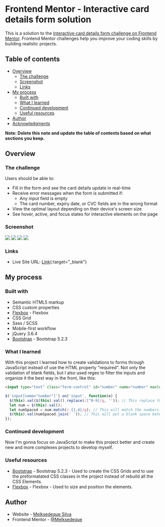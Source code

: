 # Frontend Mentor - Interactive card details form solution

This is a solution to the [Interactive card details form challenge on Frontend Mentor](https://www.frontendmentor.io/challenges/interactive-card-details-form-XpS8cKZDWw). Frontend Mentor challenges help you improve your coding skills by building realistic projects. 

## Table of contents

- [Overview](#overview)
  - [The challenge](#the-challenge)
  - [Screenshot](#screenshot)
  - [Links](#links)
- [My process](#my-process)
  - [Built with](#built-with)
  - [What I learned](#what-i-learned)
  - [Continued development](#continued-development)
  - [Useful resources](#useful-resources)
- [Author](#author)
- [Acknowledgments](#acknowledgments)

**Note: Delete this note and update the table of contents based on what sections you keep.**

## Overview

### The challenge

Users should be able to:

- Fill in the form and see the card details update in real-time
- Receive error messages when the form is submitted if:
  - Any input field is empty
  - The card number, expiry date, or CVC fields are in the wrong format
- View the optimal layout depending on their device's screen size
- See hover, active, and focus states for interactive elements on the page

### Screenshot

![](./screenshot-mobile.jpg)
![](./screenshot-mobile-success.jpg)
![](./screenshot-desktop.jpg)
![](./screenshot-desktop-success.jpg)

### Links

- Live Site URL: [Link](https://melksedeque.github.io/interactive-card-details-form/){:target="_blank"}

## My process

### Built with

- Semantic HTML5 markup
- CSS custom properties
- [Flexbox](https://css-tricks.com/snippets/css/a-guide-to-flexbox/) - Flexbox
- CSS Grid
- Sass / SCSS
- Mobile-first workflow
- jQuery 3.6.4
- [Bootstrap](https://getbootstrap.com/) - Bootstrap 5.2.3

### What I learned

With this project I learned how to create validations to forms through JavaScript instead of use the HTML property "required". Not only the validation of blank fields, but I also used regex to filter the inputs and organize it the best way in the front, like this:

```html
<input type="text" class="form-control" id="number" name="number" maxlength="19" placeholder="e.g. 1234 5678 9123 0000">
```
```js
$('input[name="number"]').on('input', function(e) {
  $(this).val($(this).val().replace(/[^0-9]/g, '')); // This replace the content on the field to accept only numbers
  let num = $(this).val();
  let numSpaced = num.match(/.{1,4}/g); // This will match the numbers of the field in groups of 4 numbers
  $(this).val(numSpaced.join(' ')); // This will put a blank space between the groups of 4 numbers
});
```

### Continued development

Now I'm gonna focus on JavaScript to make this project better and create new and more complexes projects to develop myself.

### Useful resources

- [Bootstrap](https://getbootstrap.com/) - Bootstrap 5.2.3 - Used to create the CSS Grids and to use the preformatated CSS classes in the project instead of rebuild all the CSS Elements.
- [Flexbox](https://css-tricks.com/snippets/css/a-guide-to-flexbox/) - Flexbox - Used to size and position the elements.

## Author

- Website - [Melksedeque Silva](https://github.com/Melksedeque/)
- Frontend Mentor - [@Melksedeque](https://www.frontendmentor.io/profile/Melksedeque)